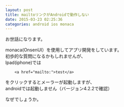 ```yaml
---
layout: post
title: mailtoリンクがAndroidで動作しない
date: 2015-03-23 02:25:36
categories: android ios monaca
---
```

<p>お世話になります。</p>

<p>monaca(OnsenUI）を使用してアプリ開発をしています。<br>
初歩的な質問になるかもしれませんが、<br>
Ipad(iphone)では</p>

<pre><code>    &lt;a href="mailto:"&gt;test&lt;/a&gt;
</code></pre>

<p>をクリックするとメーラーが起動しますが、<br>
androidでは起動しません（バージョン4.2.2で確認）</p>

<p>なぜでしょうか。</p>
